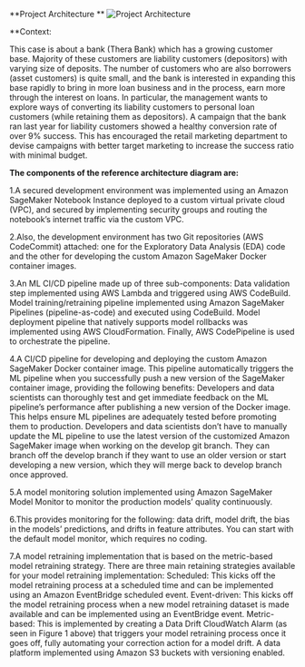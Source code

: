 **Project Architecture **
![Project Architecture](https://github.com/shaikh96arshad/AWS-Projects/blob/main/Bank%20Personal%20Loan%20Modelling/images/pipeline_img.png)

**Context:

This case is about a bank (Thera Bank) which has a growing customer base. Majority of these customers are liability customers (depositors) with varying size of deposits. The number of customers who are also borrowers (asset customers) is quite small, and the bank is interested in expanding this base rapidly to bring in more loan business and in the process, earn more through the interest on loans. In particular, the management wants to explore ways of converting its liability customers to personal loan customers (while retaining them as depositors). A campaign that the bank ran last year for liability customers showed a healthy conversion rate of over 9% success. This has encouraged the retail marketing department to devise campaigns with better target marketing to increase the success ratio with minimal budget.


**The components of the reference architecture diagram are:**

1.A secured development environment was implemented using an Amazon SageMaker Notebook Instance deployed to a custom virtual private cloud (VPC), and secured by implementing security groups and routing the notebook’s internet traffic via the custom VPC.

2.Also, the development environment has two Git repositories (AWS CodeCommit) attached: one for the Exploratory Data Analysis (EDA) code and the other for developing the custom Amazon SageMaker Docker container images.

3.An ML CI/CD pipeline made up of three sub-components:
Data validation step implemented using AWS Lambda and triggered using AWS CodeBuild.
Model training/retraining pipeline implemented using Amazon SageMaker Pipelines (pipeline-as-code) and executed using CodeBuild.
Model deployment pipeline that natively supports model rollbacks was implemented using AWS CloudFormation.
Finally, AWS CodePipeline is used to orchestrate the pipeline.

4.A CI/CD pipeline for developing and deploying the custom Amazon SageMaker Docker container image. This pipeline automatically triggers the ML pipeline when you successfully push a new version of the SageMaker container image, providing the following benefits:
Developers and data scientists can thoroughly test and get immediate feedback on the ML pipeline’s performance after publishing a new version of the Docker image. This helps ensure ML pipelines are adequately tested before promoting them to production.
Developers and data scientists don’t have to manually update the ML pipeline to use the latest version of the customized Amazon SageMaker image when working on the develop git branch. They can branch off the develop branch if they want to use an older version or start developing a new version, which they will merge back to develop branch once approved.

5.A model monitoring solution implemented using Amazon SageMaker Model Monitor to monitor the production models’ quality continuously.

6.This provides monitoring for the following: data drift, model drift, the bias in the models’ predictions, and drifts in feature attributes. You can start with the default model monitor, which requires no coding.

7.A model retraining implementation that is based on the metric-based model retraining strategy. There are three main retaining strategies available for your model retraining implementation:
Scheduled: This kicks off the model retraining process at a scheduled time and can be implemented using an Amazon EventBridge scheduled event.
Event-driven: This kicks off the model retraining process when a new model retraining dataset is made available and can be implemented using an EventBridge event.
Metric-based: This is implemented by creating a Data Drift CloudWatch Alarm (as seen in Figure 1 above) that triggers your model retraining process once it goes off, fully automating your correction action for a model drift.
A data platform implemented using Amazon S3 buckets with versioning enabled.